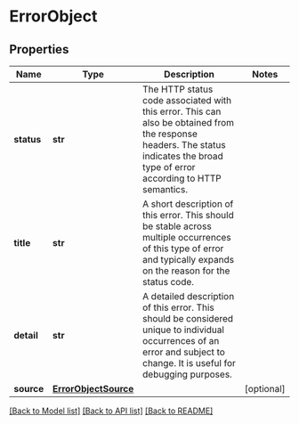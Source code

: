 # ErrorObject

## Properties
Name | Type | Description | Notes
------------ | ------------- | ------------- | -------------
**status** | **str** | The HTTP status code associated with this error. This can also be obtained from the response headers. The status indicates the broad type of error according to HTTP semantics.  | 
**title** | **str** | A short description of this error. This should be stable across multiple occurrences of this type of error and typically expands on the reason for the status code.  | 
**detail** | **str** | A detailed description of this error. This should be considered unique to individual occurrences of an error and subject to change. It is useful for debugging purposes.  | 
**source** | [**ErrorObjectSource**](ErrorObjectSource.md) |  | [optional] 

[[Back to Model list]](../README.md#documentation-for-models) [[Back to API list]](../README.md#documentation-for-api-endpoints) [[Back to README]](../README.md)

